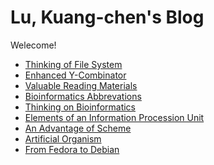 # Lu, Kuang-chen's Blog

Welecome!

* <a href="./File_System.html">Thinking of File System</a>
* <a href="./Enhanced_Y-Combinator.html">Enhanced Y-Combinator</a>
* <a href="./Valuable Reading Materials.html">Valuable Reading Materials</a>
* <a href="./bioinformatics_abbrev.html">Bioinformatics Abbrevations</a>
* <a href="./thinking-on-bioinformatics.html">Thinking on Bioinformatics</a>
* <a href="./elements_of_an_information_procession_unit.html">Elements of an Information Procession Unit</a> 
* <a href="./an_advantage_of_scheme.html">An Advantage of Scheme</a>
* <a href="./artificial_organism.html">Artificial Organism</a>
* <a href="./from_fedora_to_debian.html">From Fedora to Debian</a>
